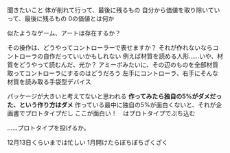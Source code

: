 聞きたいこと
体が削れて行って、最後に残るもの
自分から価値を取り除いていって、最後に残るもの
0の価値とは何か

似たようなゲーム、アートは存在するか？

その操作は、どうやってコントローラーで表せますか？
それが作れないならコントローラの自作だっていいかもしれない
例えば材質を読める人形……いや、材質をどうやって読むんだ、光か？
アミーボみたいに、その辺のものを全部材質取ってコントローラにするのはどうだろう
左手にコントローラ、右手にそんな材質を読み取る手袋型デバイス

パッケージが大きいと考えてないと思われる
**作ってみたら独自の5%がダメだった、という作り方はダメ**
作っている最中に独自の5%が面白くないと、それが企画書でプロトタイプだし
ここが面白い！　はプロトタイプでぶち込む

……プロトタイプを投げるか。

12月13日くらいまでは忙しい
1月開けたらぼちぼちざくざく